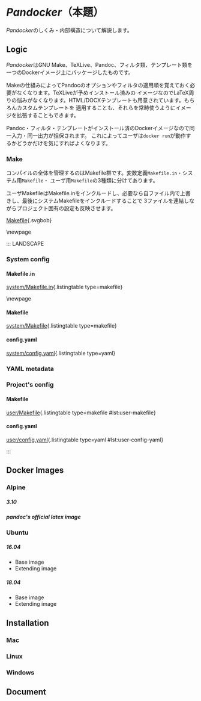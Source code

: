 # *Pandocker*（本題）

*Pandocker*のしくみ・内部構造について解説します。

## Logic

*Pandocker*はGNU Make、TeXLive、Pandoc、フィルタ類、テンプレート類を一つのDockerイメージ上にパッケージしたものです。

Makeの仕組みによってPandocのオプションやフィルタの適用順を覚えておく必要がなくなります。TeXLiveが予めインストール済みの
イメージなのでLaTeX周りの悩みがなくなります。HTML/DOCXテンプレートも用意されています。もちろんカスタムテンプレートを
適用することも、それらを常時使うようにイメージを拡張することもできます。

Pandoc・フィルタ・テンプレートがインストール済のDockerイメージなので同一入力・同一出力が担保されます。
これによってユーザは`docker run`が動作するかどうかだけを気にすればよくなります。

### Make

コンパイルの全体を管理するのはMakefile群です。変数定義`Makefile.in`・システム用`Makefile`・
ユーザ用`Makefile`の3種類に分けてあります。

ユーザMakefileはMakefile.inをインクルードし、必要なら自ファイル内で上書きし、最後にシステムMakefileをインクルードすることで
3ファイルを連結しながらプロジェクト固有の設定も反映させます。

[Makefile](data/makefiles.bob){.svgbob}

\newpage

::: LANDSCAPE

### System config
#### Makefile.in

[system/Makefile.in](/usr/var/pandoc_misc/system/Makefile.in){.listingtable type=makefile}

\newpage

#### Makefile

[system/Makefile](/usr/var/pandoc_misc/system/Makefile){.listingtable type=makefile}

#### config.yaml

[system/config.yaml](/usr/var/pandoc_misc/system/config.yaml){.listingtable type=yaml}

### YAML metadata

### Project's config

#### Makefile

[user/Makefile](./Makefile){.listingtable type=makefile #lst:user-makefile}

#### config.yaml

[user/config.yaml](./markdown/config.yaml){.listingtable type=yaml #lst:user-config-yaml}

:::

## Docker Images
### Alpine
##### 3.10
##### pandoc's official latex image
### Ubuntu
##### 16.04

- Base image
- Extending image

##### 18.04

- Base image
- Extending image

## Installation
### Mac
### Linux
### Windows
## Document

